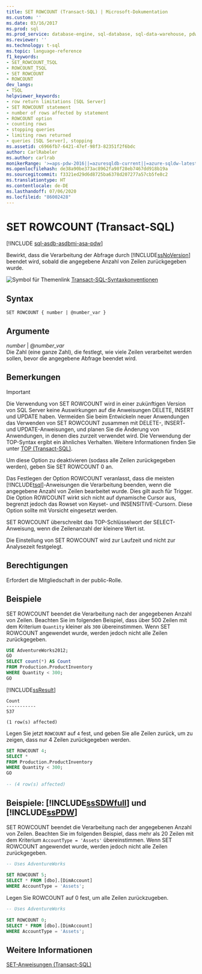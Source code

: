 ```yaml
---
title: SET ROWCOUNT (Transact-SQL) | Microsoft-Dokumentation
ms.custom: ''
ms.date: 03/16/2017
ms.prod: sql
ms.prod_service: database-engine, sql-database, sql-data-warehouse, pdw
ms.reviewer: ''
ms.technology: t-sql
ms.topic: language-reference
f1_keywords:
- SET_ROWCOUNT_TSQL
- ROWCOUNT_TSQL
- SET ROWCOUNT
- ROWCOUNT
dev_langs:
- TSQL
helpviewer_keywords:
- row return limitations [SQL Server]
- SET ROWCOUNT statement
- number of rows affected by statement
- ROWCOUNT option
- counting rows
- stopping queries
- limiting rows returned
- queries [SQL Server], stopping
ms.assetid: c6966fb7-6421-47ef-98f3-82351f2f6bdc
author: CarlRabeler
ms.author: carlrab
monikerRange: '>=aps-pdw-2016||=azuresqldb-current||=azure-sqldw-latest||>=sql-server-2016||=sqlallproducts-allversions||>=sql-server-linux-2017||=azuresqldb-mi-current'
ms.openlocfilehash: de38a90be373ac8962fa98f28eb7467dd918b19a
ms.sourcegitcommit: f3321ed29d6d8725ba6378d207277a57cb5fe8c2
ms.translationtype: HT
ms.contentlocale: de-DE
ms.lasthandoff: 07/06/2020
ms.locfileid: "86002428"
---
```

# <a name="set-rowcount-transact-sql"></a>SET ROWCOUNT (Transact-SQL)
[!INCLUDE [sql-asdb-asdbmi-asa-pdw](../../includes/applies-to-version/sql-asdb-asdbmi-asa-pdw.md)]

  Bewirkt, dass die Verarbeitung der Abfrage durch [!INCLUDE[ssNoVersion](../../includes/ssnoversion-md.md)] beendet wird, sobald die angegebene Anzahl von Zeilen zurückgegeben wurde.  
  
 ![Symbol für Themenlink](../../database-engine/configure-windows/media/topic-link.gif "Symbol für Themenlink") [Transact-SQL-Syntaxkonventionen](../../t-sql/language-elements/transact-sql-syntax-conventions-transact-sql.md)  
  
## <a name="syntax"></a>Syntax  
  
```syntaxsql
SET ROWCOUNT { number | @number_var }   
```  
  
## <a name="arguments"></a>Argumente  
 *number* | @*number_var*  
 Die Zahl (eine ganze Zahl), die festlegt, wie viele Zeilen verarbeitet werden sollen, bevor die angegebene Abfrage beendet wird.  
  
## <a name="remarks"></a>Bemerkungen  
  
> [!IMPORTANT]  
>  Die Verwendung von SET ROWCOUNT wird in einer zukünftigen Version von SQL Server keine Auswirkungen auf die Anweisungen DELETE, INSERT und UPDATE haben. Vermeiden Sie beim Entwickeln neuer Anwendungen das Verwenden von SET ROWCOUNT zusammen mit DELETE-, INSERT- und UPDATE-Anweisungen, und planen Sie die Änderung von Anwendungen, in denen dies zurzeit verwendet wird. Die Verwendung der TOP-Syntax ergibt ein ähnliches Verhalten. Weitere Informationen finden Sie unter [TOP &#40;Transact-SQL&#41;](../../t-sql/queries/top-transact-sql.md).  
  
 Um diese Option zu deaktivieren (sodass alle Zeilen zurückgegeben werden), geben Sie SET ROWCOUNT 0 an.  
  
 Das Festlegen der Option ROWCOUNT veranlasst, dass die meisten [!INCLUDE[tsql](../../includes/tsql-md.md)]-Anweisungen die Verarbeitung beenden, wenn die angegebene Anzahl von Zeilen bearbeitet wurde. Dies gilt auch für Trigger. Die Option ROWCOUNT wirkt sich nicht auf dynamische Cursor aus, begrenzt jedoch das Rowset von Keyset- und INSENSITIVE-Cursorn. Diese Option sollte mit Vorsicht eingesetzt werden.  
  
 SET ROWCOUNT überschreibt das TOP-Schlüsselwort der SELECT-Anweisung, wenn die Zeilenanzahl der kleinere Wert ist.  
  
 Die Einstellung von SET ROWCOUNT wird zur Laufzeit und nicht zur Analysezeit festgelegt.  
  
## <a name="permissions"></a>Berechtigungen  
 Erfordert die Mitgliedschaft in der public-Rolle.  
  
## <a name="examples"></a>Beispiele  
 SET ROWCOUNT beendet die Verarbeitung nach der angegebenen Anzahl von Zeilen. Beachten Sie im folgenden Beispiel, dass über 500 Zeilen mit dem Kriterium `Quantity` kleiner als `300` übereinstimmen. Wenn SET ROWCOUNT angewendet wurde, werden jedoch nicht alle Zeilen zurückgegeben.  
  
```sql
USE AdventureWorks2012;  
GO  
SELECT count(*) AS Count  
FROM Production.ProductInventory  
WHERE Quantity < 300;  
GO  
```  
  
 [!INCLUDE[ssResult](../../includes/ssresult-md.md)]  
  
 ```
 Count 
 ----------- 
 537 
 
 (1 row(s) affected)
 ```  
  
 Legen Sie jetzt `ROWCOUNT` auf `4` fest, und geben Sie alle Zeilen zurück, um zu zeigen, dass nur 4 Zeilen zurückgegeben werden.  
  
```sql
SET ROWCOUNT 4;  
SELECT *  
FROM Production.ProductInventory  
WHERE Quantity < 300;  
GO  
  
-- (4 row(s) affected)
```  
  
## <a name="examples-sssdwfull-and-sspdw"></a>Beispiele: [!INCLUDE[ssSDWfull](../../includes/sssdwfull-md.md)] und [!INCLUDE[ssPDW](../../includes/sspdw-md.md)]  
 SET ROWCOUNT beendet die Verarbeitung nach der angegebenen Anzahl von Zeilen. Beachten Sie im folgenden Beispiel, dass mehr als 20 Zeilen mit dem Kriterium `AccountType = 'Assets'` übereinstimmen. Wenn SET ROWCOUNT angewendet wurde, werden jedoch nicht alle Zeilen zurückgegeben.  
  
```sql
-- Uses AdventureWorks  
  
SET ROWCOUNT 5;  
SELECT * FROM [dbo].[DimAccount]  
WHERE AccountType = 'Assets';  
```  
  
 Legen Sie ROWCOUNT auf 0 fest, um alle Zeilen zurückzugeben.  
  
```sql
-- Uses AdventureWorks  
  
SET ROWCOUNT 0;  
SELECT * FROM [dbo].[DimAccount]  
WHERE AccountType = 'Assets';  
```  
  
## <a name="see-also"></a>Weitere Informationen  
 [SET-Anweisungen &#40;Transact-SQL&#41;](../../t-sql/statements/set-statements-transact-sql.md)  
  
  

